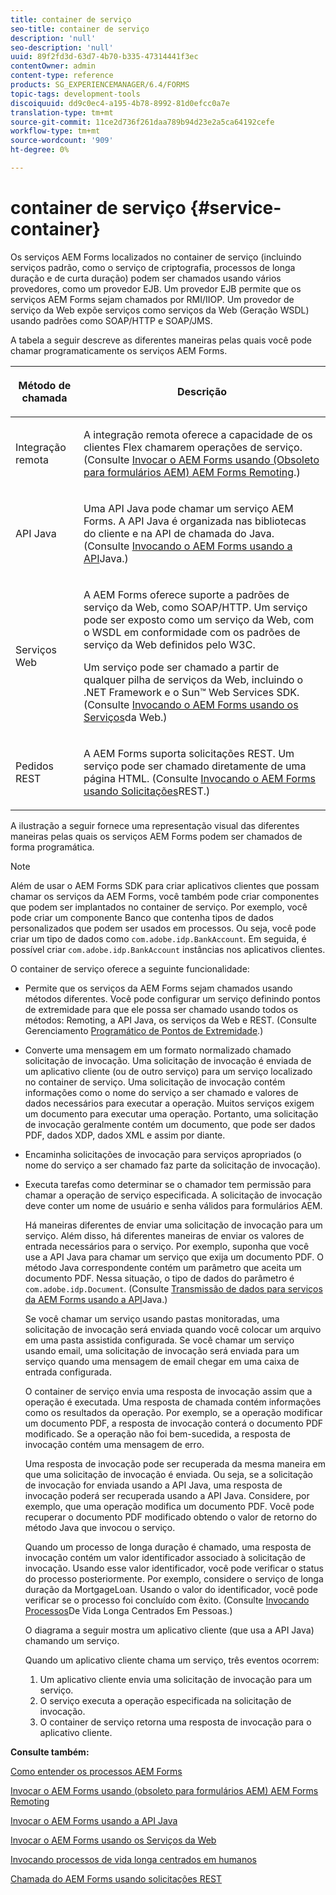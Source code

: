 ```yaml
---
title: container de serviço
seo-title: container de serviço
description: 'null'
seo-description: 'null'
uuid: 89f2fd3d-63d7-4b70-b335-47314441f3ec
contentOwner: admin
content-type: reference
products: SG_EXPERIENCEMANAGER/6.4/FORMS
topic-tags: development-tools
discoiquuid: dd9c0ec4-a195-4b78-8992-81d0efcc0a7e
translation-type: tm+mt
source-git-commit: 11ce2d736f261daa789b94d23e2a5ca64192cefe
workflow-type: tm+mt
source-wordcount: '909'
ht-degree: 0%

---
```



# container de serviço {#service-container}

Os serviços AEM Forms localizados no container de serviço (incluindo serviços padrão, como o serviço de criptografia, processos de longa duração e de curta duração) podem ser chamados usando vários provedores, como um provedor EJB. Um provedor EJB permite que os serviços AEM Forms sejam chamados por RMI/IIOP. Um provedor de serviço da Web expõe serviços como serviços da Web (Geração WSDL) usando padrões como SOAP/HTTP e SOAP/JMS.

A tabela a seguir descreve as diferentes maneiras pelas quais você pode chamar programaticamente os serviços AEM Forms.

<table>
 <thead>
  <tr>
   <th><p>Método de chamada</p></th> 
   <th><p>Descrição</p></th> 
  </tr> 
 </thead> 
 <tbody>
  <tr>
   <td><p>Integração remota</p></td> 
   <td><p>A integração remota oferece a capacidade de os clientes Flex chamarem operações de serviço. (Consulte <a href="/help/forms/developing/invoking-aem-forms-using-remoting.md#invoking-aem-forms-using-remoting">Invocar o AEM Forms usando (Obsoleto para formulários AEM) AEM Forms Remoting</a>.)</p></td> 
  </tr> 
  <tr>
   <td><p>API Java</p></td> 
   <td><p>Uma API Java pode chamar um serviço AEM Forms. A API Java é organizada nas bibliotecas do cliente e na API de chamada do Java. (Consulte <a href="/help/forms/developing/invoking-aem-forms-using-java.md#invoking-aem-forms-using-the-java-api">Invocando o AEM Forms usando a API</a>Java.)</p></td> 
  </tr> 
  <tr>
   <td><p>Serviços Web</p></td> 
   <td><p>A AEM Forms oferece suporte a padrões de serviço da Web, como SOAP/HTTP. Um serviço pode ser exposto como um serviço da Web, com o WSDL em conformidade com os padrões de serviço da Web definidos pelo W3C.</p><p>Um serviço pode ser chamado a partir de qualquer pilha de serviços da Web, incluindo o .NET Framework e o Sun™ Web Services SDK. (Consulte <a href="/help/forms/developing/invoking-aem-forms-using-web.md#invoking-aem-forms-using-web-services">Invocando o AEM Forms usando os Serviços</a>da Web.)</p></td> 
  </tr> 
  <tr>
   <td><p>Pedidos REST</p></td> 
   <td><p>A AEM Forms suporta solicitações REST. Um serviço pode ser chamado diretamente de uma página HTML. (Consulte <a href="/help/forms/developing/invoking-aem-forms-using-rest.md#invoking-aem-forms-using-rest-requests">Invocando o AEM Forms usando Solicitações</a>REST.)</p></td> 
  </tr> 
 </tbody> 
</table>

A ilustração a seguir fornece uma representação visual das diferentes maneiras pelas quais os serviços AEM Forms podem ser chamados de forma programática.

>[!NOTE]
>
>Além de usar o AEM Forms SDK para criar aplicativos clientes que possam chamar os serviços da AEM Forms, você também pode criar componentes que podem ser implantados no container de serviço. Por exemplo, você pode criar um componente Banco que contenha tipos de dados personalizados que podem ser usados em processos. Ou seja, você pode criar um tipo de dados como `com.adobe.idp.BankAccount`. Em seguida, é possível criar `com.adobe.idp.BankAccount` instâncias nos aplicativos clientes.

O container de serviço oferece a seguinte funcionalidade:

* Permite que os serviços da AEM Forms sejam chamados usando métodos diferentes. Você pode configurar um serviço definindo pontos de extremidade para que ele possa ser chamado usando todos os métodos: Remoting, a API Java, os serviços da Web e REST. (Consulte Gerenciamento [Programático de Pontos de Extremidade](/help/forms/developing/programmatically-endpoints.md#programmatically-managing-endpoints).)
* Converte uma mensagem em um formato normalizado chamado solicitação de invocação. Uma solicitação de invocação é enviada de um aplicativo cliente (ou de outro serviço) para um serviço localizado no container de serviço. Uma solicitação de invocação contém informações como o nome do serviço a ser chamado e valores de dados necessários para executar a operação. Muitos serviços exigem um documento para executar uma operação. Portanto, uma solicitação de invocação geralmente contém um documento, que pode ser dados PDF, dados XDP, dados XML e assim por diante.
* Encaminha solicitações de invocação para serviços apropriados (o nome do serviço a ser chamado faz parte da solicitação de invocação).
* Executa tarefas como determinar se o chamador tem permissão para chamar a operação de serviço especificada. A solicitação de invocação deve conter um nome de usuário e senha válidos para formulários AEM.

   Há maneiras diferentes de enviar uma solicitação de invocação para um serviço. Além disso, há diferentes maneiras de enviar os valores de entrada necessários para o serviço. Por exemplo, suponha que você use a API Java para chamar um serviço que exija um documento PDF. O método Java correspondente contém um parâmetro que aceita um documento PDF. Nessa situação, o tipo de dados do parâmetro é `com.adobe.idp.Document`. (Consulte [Transmissão de dados para serviços da AEM Forms usando a API](/help/forms/developing/invoking-aem-forms-using-java.md#passing-data-to-aem-forms-services-using-the-java-api)Java.)

   Se você chamar um serviço usando pastas monitoradas, uma solicitação de invocação será enviada quando você colocar um arquivo em uma pasta assistida configurada. Se você chamar um serviço usando email, uma solicitação de invocação será enviada para um serviço quando uma mensagem de email chegar em uma caixa de entrada configurada.

   O container de serviço envia uma resposta de invocação assim que a operação é executada. Uma resposta de chamada contém informações como os resultados da operação. Por exemplo, se a operação modificar um documento PDF, a resposta de invocação conterá o documento PDF modificado. Se a operação não foi bem-sucedida, a resposta de invocação contém uma mensagem de erro.

   Uma resposta de invocação pode ser recuperada da mesma maneira em que uma solicitação de invocação é enviada. Ou seja, se a solicitação de invocação for enviada usando a API Java, uma resposta de invocação poderá ser recuperada usando a API Java. Considere, por exemplo, que uma operação modifica um documento PDF. Você pode recuperar o documento PDF modificado obtendo o valor de retorno do método Java que invocou o serviço.

   Quando um processo de longa duração é chamado, uma resposta de invocação contém um valor identificador associado à solicitação de invocação. Usando esse valor identificador, você pode verificar o status do processo posteriormente. Por exemplo, considere o serviço de longa duração da MortgageLoan. Usando o valor do identificador, você pode verificar se o processo foi concluído com êxito. (Consulte [Invocando Processos](/help/forms/developing/invoking-human-centric-long-lived.md#invoking-human-centric-long-lived-processes)De Vida Longa Centrados Em Pessoas.)

   O diagrama a seguir mostra um aplicativo cliente (que usa a API Java) chamando um serviço.

   Quando um aplicativo cliente chama um serviço, três eventos ocorrem:

   1. Um aplicativo cliente envia uma solicitação de invocação para um serviço.
   1. O serviço executa a operação especificada na solicitação de invocação.
   1. O container de serviço retorna uma resposta de invocação para o aplicativo cliente.

**Consulte também:**

[Como entender os processos AEM Forms](/help/forms/developing/aem-forms-processes.md#understanding-aem-forms-processes)

[Invocar o AEM Forms usando (obsoleto para formulários AEM) AEM Forms Remoting](/help/forms/developing/invoking-aem-forms-using-remoting.md#invoking-aem-forms-using-remoting)

[Invocar o AEM Forms usando a API Java](/help/forms/developing/invoking-aem-forms-using-java.md#invoking-aem-forms-using-the-java-api)

[Invocar o AEM Forms usando os Serviços da Web](/help/forms/developing/invoking-aem-forms-using-web.md#invoking-aem-forms-using-web-services)

[Invocando processos de vida longa centrados em humanos](/help/forms/developing/invoking-human-centric-long-lived.md#invoking-human-centric-long-lived-processes)

[Chamada do AEM Forms usando solicitações REST](/help/forms/developing/invoking-aem-forms-using-rest.md#invoking-aem-forms-using-rest-requests)
